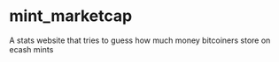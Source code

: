 # mint_marketcap
A stats website that tries to guess how much money bitcoiners store on ecash mints

